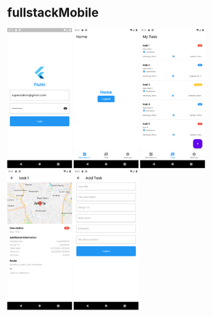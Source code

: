 # fullstackMobile
<img src="/image/login-admin.png" alt="drawing" width="150"/>
<img src="/image/home-admin.png" alt="drawing" width="150"/>
<img src="/image/task-admin.png" alt="drawing" width="150"/>
<img src="/image/detailtask-admin.png" alt="drawing" width="150"/>
<img src="/image/addtask-admin.png" alt="drawing" width="150"/>
